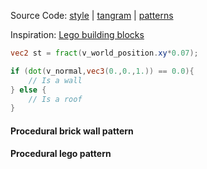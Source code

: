 Source Code: [style](https://github.com/patriciogonzalezvivo/tangram-sandbox/blob/gh-pages/styles/lego.yaml) | [tangram](https://github.com/tangrams/tangram) | [patterns](http://tangrams.github.io/ProceduralTextures/)

Inspiration: [Lego building blocks](http://cache.lego.com/r/www/r/city/-/media/franchises/lego%20city/panorama/img2600x2000_crosspromotion_gv.jpg)

```glsl
vec2 st = fract(v_world_position.xy*0.07);

if (dot(v_normal,vec3(0.,0.,1.)) == 0.0){
    // Is a wall
} else {
    // Is a roof
}
```

<a href="code.html#shaders/brick.frag"><canvas class="canvas" data-fragment-url="shaders/brick.frag" width="200px" height="200px"></canvas></a>
#### Procedural brick wall pattern

<a href="code.html#shaders/lego-pattern.frag"><canvas class="canvas" data-fragment-url="shaders/lego-pattern.frag" width="200px" height="200px"></canvas></a>
#### Procedural lego pattern
